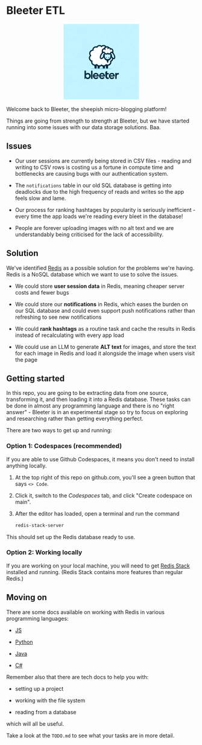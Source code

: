 # Bleeter ETL

<p align="center">
  <img width="200px" src="logo.png" />
</p>

Welcome back to Bleeter, the sheepish micro-blogging platform!

Things are going from strength to strength at Bleeter, but we have started
running into some issues with our data storage solutions. Baa.

## Issues

- Our user sessions are currently being stored in CSV files - reading and
  writing to CSV rows is costing us a fortune in compute time and bottlenecks
  are causing bugs with our authentication system.

- The `notifications` table in our old SQL database is getting into deadlocks
  due to the high frequency of reads and writes so the app feels slow and lame.

- Our process for ranking hashtages by popularity is seriously inefficient -
  every time the app loads we're reading every bleet in the database!

- People are forever uploading images with no alt text and we are understandably
  being criticised for the lack of accessibility.

## Solution

We've identified [Redis](https://redis.io/) as a possible solution for the
problems we're having. Redis is a NoSQL database which we want to use to solve
the issues.

- We could store **user session data** in Redis, meaning cheaper server costs
  and fewer bugs

- We could store our **notifications** in Redis, which eases the burden on our
  SQL database and could even support push notifications rather than refreshing
  to see new notifications

- We could **rank hashtags** as a routine task and cache the results in Redis
  instead of recalculating with every app load

- We could use an LLM to generate **ALT text** for images, and store the text
  for each image in Redis and load it alongside the image when users visit the
  page

## Getting started

In this repo, you are going to be extracting data from one source, transforming
it, and then loading it into a Redis database. These tasks can be done in almost
any programming language and there is no "right answer" - Bleeter is in an
experimental stage so try to focus on exploring and researching rather than
getting everything perfect.

There are two ways to get up and running:

### Option 1: Codespaces (recommended)

If you are able to use Github Codespaces, it means you don't need to install
anything locally.

1. At the top right of this repo on github.com, you'll see a green button that
   says `<> Code`.

2. Click it, switch to the _Codespaces_ tab, and click "Create codespace on
   main".

3. After the editor has loaded, open a terminal and run the command

   ```bash
   redis-stack-server
   ```

This should set up the Redis database ready to use.

### Option 2: Working locally

If you are working on your local machine, you will need to get
[Redis Stack](https://redis.io/docs/latest/operate/oss_and_stack/install/install-stack/)
installed and running. (Redis Stack contains more features than regular Redis.)

## Moving on

There are some docs available on working with Redis in various programming
languages:

- [JS](https://tech-docs.corndel.com/express/redis)

- [Python](https://tech-docs.corndel.com/flask/redis)

- [Java](https://tech-docs.corndel.com/javalin/redis)

- [C#](https://tech-docs.corndel.com/dotnet/redis)

Remember also that there are tech docs to help you with:

- setting up a project

- working with the file system

- reading from a database

which will all be useful.

Take a look at the `TODO.md` to see what your tasks are in more detail.
